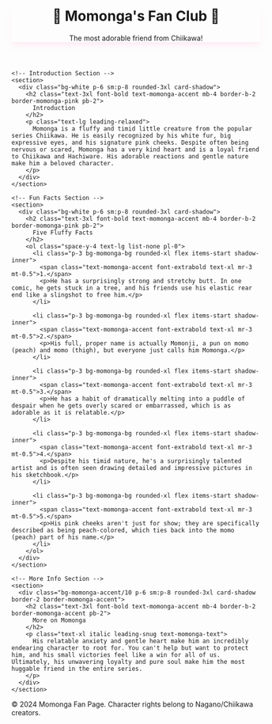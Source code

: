 <!DOCTYPE html>
<html lang="pt-BR">
<head>
  <meta charset="utf-8" />
  <meta name="viewport" content="width=device-width, initial-scale=1" />
  <title>Momonga's Fluffy Fan Page</title>

  <script src="https://cdn.tailwindcss.com"></script>
  <script>
    tailwind.config = {
      theme: {
        extend: {
          colors: {
            'momonga-pink': '#FFC0CB',
            'momonga-accent': '#FF69B4',
            'momonga-bg': '#FFF5F7',
            'momonga-text': '#525252',
          },
          fontFamily: {
            sans: ['Inter', 'sans-serif'],
          }
        }
      }
    }
  </script>

  <style>
    .card-shadow {
      box-shadow: 0 10px 15px -3px rgba(255, 105, 180, 0.1),
                  0 4px 6px -2px rgba(255, 105, 180, 0.05);
      transition: transform 0.3s ease, box-shadow 0.3s ease;
    }
    .card-shadow:hover {
      transform: translateY(-2px);
      box-shadow: 0 15px 20px -5px rgba(255, 105, 180, 0.2);
    }
    .text-outline {
      text-shadow:
        1px 1px 0 #fff,
       -1px -1px 0 #fff,
        1px -1px 0 #fff,
       -1px 1px 0 #fff;
    }
  </style>
</head>

<body class="bg-momonga-bg text-momonga-text font-sans">

  <!-- Header & Title -->
  <header class="text-center mb-12">
    <div class="inline-block bg-white/80 backdrop-blur-sm p-4 rounded-3xl card-shadow border-4 border-momonga-pink">
      <h1 class="text-4xl sm:text-6xl font-extrabold text-momonga-accent tracking-tight text-outline">
        🌸 Momonga's Fan Club 🌸
      </h1>
      <p class="mt-2 text-lg text-gray-600 font-medium">
        The most adorable friend from Chiikawa!
      </p>
    </div>
  </header>

  <!-- Main Content Grid -->
  <main class="max-w-4xl mx-auto grid grid-cols-1 gap-8">

    <!-- Introduction Section -->
    <section>
      <div class="bg-white p-6 sm:p-8 rounded-3xl card-shadow">
        <h2 class="text-3xl font-bold text-momonga-accent mb-4 border-b-2 border-momonga-pink pb-2">
          Introduction
        </h2>
        <p class="text-lg leading-relaxed">
          Momonga is a fluffy and timid little creature from the popular series Chiikawa. He is easily recognized by his white fur, big expressive eyes, and his signature pink cheeks. Despite often being nervous or scared, Momonga has a very kind heart and is a loyal friend to Chiikawa and Hachiware. His adorable reactions and gentle nature make him a beloved character.
        </p>
      </div>
    </section>

    <!-- Fun Facts Section -->
    <section>
      <div class="bg-white p-6 sm:p-8 rounded-3xl card-shadow">
        <h2 class="text-3xl font-bold text-momonga-accent mb-4 border-b-2 border-momonga-pink pb-2">
          Five Fluffy Facts
        </h2>
        <ol class="space-y-4 text-lg list-none pl-0">
          <li class="p-3 bg-momonga-bg rounded-xl flex items-start shadow-inner">
            <span class="text-momonga-accent font-extrabold text-xl mr-3 mt-0.5">1.</span>
            <p>He has a surprisingly strong and stretchy butt. In one comic, he gets stuck in a tree, and his friends use his elastic rear end like a slingshot to free him.</p>
          </li>

          <li class="p-3 bg-momonga-bg rounded-xl flex items-start shadow-inner">
            <span class="text-momonga-accent font-extrabold text-xl mr-3 mt-0.5">2.</span>
            <p>His full, proper name is actually Momonji, a pun on momo (peach) and momo (thigh), but everyone just calls him Momonga.</p>
          </li>

          <li class="p-3 bg-momonga-bg rounded-xl flex items-start shadow-inner">
            <span class="text-momonga-accent font-extrabold text-xl mr-3 mt-0.5">3.</span>
            <p>He has a habit of dramatically melting into a puddle of despair when he gets overly scared or embarrassed, which is as adorable as it is relatable.</p>
          </li>

          <li class="p-3 bg-momonga-bg rounded-xl flex items-start shadow-inner">
            <span class="text-momonga-accent font-extrabold text-xl mr-3 mt-0.5">4.</span>
            <p>Despite his timid nature, he's a surprisingly talented artist and is often seen drawing detailed and impressive pictures in his sketchbook.</p>
          </li>

          <li class="p-3 bg-momonga-bg rounded-xl flex items-start shadow-inner">
            <span class="text-momonga-accent font-extrabold text-xl mr-3 mt-0.5">5.</span>
            <p>His pink cheeks aren't just for show; they are specifically described as being peach-colored, which ties back into the momo (peach) part of his name.</p>
          </li>
        </ol>
      </div>
    </section>

    <!-- More Info Section -->
    <section>
      <div class="bg-momonga-accent/10 p-6 sm:p-8 rounded-3xl card-shadow border-2 border-momonga-accent">
        <h2 class="text-3xl font-bold text-momonga-accent mb-4 border-b-2 border-momonga-accent pb-2">
          More on Momonga
        </h2>
        <p class="text-xl italic leading-snug text-momonga-text">
          His relatable anxiety and gentle heart make him an incredibly endearing character to root for. You can't help but want to protect him, and his small victories feel like a win for all of us. Ultimately, his unwavering loyalty and pure soul make him the most huggable friend in the entire series.
        </p>
      </div>
    </section>

  </main>

  <!-- Footer -->
  <footer class="mt-12 text-center text-gray-400 text-sm">
    <p>© 2024 Momonga Fan Page. Character rights belong to Nagano/Chiikawa creators.</p>
  </footer>

</body>
</html>
